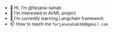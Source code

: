 - 👋 Hi, I’m @farjana-sahab
- 👀 I’m interested in AI/ML project
- 🌱 I’m currently learning Langchain framework
- 📫 How to reach me `farjanasahab360@gmail.com`

<!---
farjana-sahab/farjana-sahab is a ✨ special ✨ repository because its `README.md` (this file) appears on your GitHub profile.
You can click the Preview link to take a look at your changes.
--->
